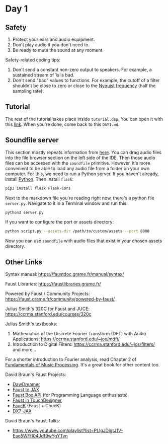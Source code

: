 # Day 1

## Safety

1. Protect your ears and audio equipment.
1. Don't play audio if you don't need to.
1. Be ready to mute the sound at any moment.

Safety-related coding tips:
1. Don't send a constant non-zero output to speakers. For example, a sustained stream of 1s is bad.
1. Don't send "bad" values to functions. For example, the cutoff of a filter shouldn't be close to zero or close to the [Nyquist frequency](https://en.wikipedia.org/wiki/Nyquist_frequency) (half the sampling rate).

## Tutorial

The rest of the tutorial takes place inside `tutorial.dsp`. You can open it with this [link](https://faustide.grame.fr/?code=https://raw.githubusercontent.com/DBraun/Faust-Tutorial/refs/heads/main/tutorial.dsp). When you're done, come back to this `DAY1.md`.

## Soundfile server

This section mostly repeats information from [here](https://github.com/grame-cncm/faustide?tab=readme-ov-file#soundfiles-access). You can drag audio files into the file browser section on the left side of the IDE. Then those audio files can be accessed with the `soundfile` primitive. However, it's more convenient to be able to load any audio file from a folder on your own computer. For this, we need to run a Python server. If you haven't already, install [Python](https://www.python.org/downloads/). Then install `flask`:

```bash
pip3 install flask Flask-Cors
```

Next to the markdown file you're reading right now, there's a python file `server.py`. Navigate to it in a Terminal window and run this:

```bash
python3 server.py
```

If you want to configure the port or assets directory:

```bash
python script.py --assets-dir /path/to/custom/assets --port 8080
```

Now you can use `soundfile` with audio files that exist in your chosen assets directory.


## Other Links

Syntax manual:
https://faustdoc.grame.fr/manual/syntax/

Faust Libraries:
https://faustlibraries.grame.fr/

Powered by Faust / Community Projects:
https://faust.grame.fr/community/powered-by-faust/

Julius Smith's 320C for Faust and JUCE:
https://ccrma.stanford.edu/courses/320c

Julius Smith's textbooks:
1. Mathematics of the Discrete Fourier Transform (DFT) with Audio Applications: https://ccrma.stanford.edu/~jos/mdft/
1. Introduction to Digital Filters: https://ccrma.stanford.edu/~jos/filters/
and more...

For a shorter introduction to Fourier analysis, read Chapter 2 of [Fundamentals of Music Processing](https://www.audiolabs-erlangen.de/fau/professor/mueller/bookFMP). It's a great book for other content too.

David Braun's Faust Projects:
* [DawDreamer](https://github.com/DBraun/DawDreamer/)
* [Faust to JAX](https://github.com/DBraun/DawDreamer/blob/main/examples/Faust_to_JAX/Faust_to_JAX.ipynb)
* [Faust Box API](https://github.com/DBraun/DawDreamer/blob/main/examples/Box_API/Faust_Box_API.ipynb) (for Programming Language enthusiasts)
* [Faust in TouchDesigner](https://github.com/DBraun/TD-Faust)
* [FaucK](https://github.com/ccrma/fauck) (Faust + ChucK)
* [DX7-JAX](https://github.com/DBraun/DX7-JAX)

David Braun's Faust Talks:
* https://www.youtube.com/playlist?list=PLlgJDlgtJ1V-Eao5WFfI04Jdf9wYgYTvn
